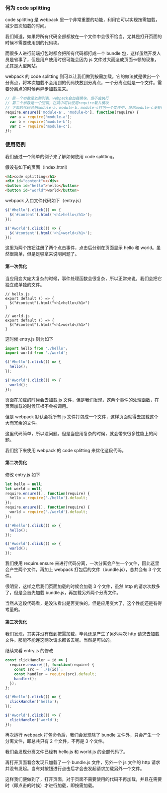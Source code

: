 ### 何为 code splitting

code splitting 是 webpack 里一个非常重要的功能，利用它可以实现按需加载，减少首次加载的时间。

我们知道，如果将所有代码全部都放在一个文件中会很不恰当，尤其是打开页面的时候不需要使用到的代码块。

而很多人进行前端打包时都会把所有代码都打成一个 bundle 包，这样虽然开发人员是省事了，但是用户使用时很可能会因为 js 文件过大而造成页面卡顿的现象，尤其是大型网站。

webpack 的 code splitting 则可以让我们做到按需加载。它的做法就是做出一个分离点，将本次加载不会用到的代码快放到分离点，一个分离点就是一个文件。需要分离点的时候再异步加载进来。

```javascript
// 第一个参数是依赖列表，webpack会加载模块，但不会执行
// 第二个参数是一个回调，在其中可以使用require载入模块
// 下面的代码会把module-a，module-b，module-c打包一个文件中，虽然module-c没有在依赖列表里，但是在回调里调用了，一样会被打包进来
require.ensure(['module-a', 'module-b'], function(require) {
  var a = require('module-a');
  var b = require('module-b');
  var c = require('module-c');
});
```

### 使用范例

我们通过一个简单的例子来了解如何使用 code splitting。

假设有如下的页面（index.html）

```html
<h1>code splitting</h1>
<div id="content"></div>
<button id="hello">hello</button>
<button id="world">world</button>
```

webpack 入口文件代码如下（entry.js）

```javascript
$('#hello').click(() => {
  $('#content').html('<h1>hello</h1>');
});

$('#world').click(() => {
  $('#content').html('<h1>world</h1>');
});
```

这里为两个按钮注册了两个点击事件，点击后分别在页面显示 hello 和 world。虽然很简单，但是足够拿来说明问题了。

#### 第一次优化

当应用变大庞大复杂的时候，事件处理函数会很复杂，所以正常来说，我们会把它独立成单独的文件。

```javascirpt
// hello.js
export default () => {
  $("#content").html("<h1>hello</h1>")
}

// world.js
export default () => {
  $("#content").html("<h1>world</h1>")
}
```

这时候 entry.js 则为如下

```javascript
import hello from './hello';
import world from './world';

$('#hello').click(() => {
  hello();
});

$('#world').click(() => {
  world();
});
```

页面在加载的时候会去加载 js 文件，但是我们发现，这两个事件的处理函数，在页面加载的时候压根不会被调用。

但是 webpack 默认会将所有 js 文件打包成一个文件，这样页面就得去加载这个大而冗余的文件。

这里代码简单，所以没问题。但是当应用复杂的时候，就会带来很多性能上的问题。

我们接下来使用 webpack 的 code splitting 来优化这段代码。

#### 第二次优化

修改 entry.js 如下

```javascript
let hello = null;
let world = null;
require.ensure([], function(require) {
  hello = require('./hello').default;
});
require.ensure([], function(require) {
  world = require('./world').default;
});

$('#hello').click(() => {
  hello();
});

$('#world').click(() => {
  world();
});
```

我们使用 require.ensure 来进行代码分离，一次分离会产生一个文件，因此这里会产生两个文件，再加上 webpack 打包后的文件（bundle.js），总共会有 3 个文件。

很明显，这样之后我们页面加载的时候会加载 3 个文件，虽然 http 的请求次数多了，但是会首先加载 bundle.js，再加载另外两个分离文件。

当然从这段代码看，是没法看出是否变快的。但是应用变大了，这个性能还是有得考量的。

#### 第三次优化

我们发现，其实并没有做到按需加载，毕竟还是产生了另外两次 http 请求去加载文件。那能不能连这两次请求都省去呢。当然是可以的。

继续来看 entry.js 的修改

```javascript
const clickHandler = id => {
  require.ensure([], function(require) {
    const src = `./${id}`;
    const handler = require(src).default;
    handler();
  });
};

$('#hello').click(() => {
  clickHandler('hello');
});

$('#world').click(() => {
  clickHandler('world');
});
```

再次运行 webpack 打包命令后，我们会发现除了 bundle 文件外，只会产生一个分离文件，即总共只有 2 个文件，不再是 3 个文件。

我们会发现分离文件已经有 hello.js 和 world.js 的全部代码了。

再打开页面看会发现只加载了一个 bundle.js 文件，另外一个 js 文件的 http 请求并没有发起。当有对按钮进行点击后才会去发起请求加载另外一个文件。

这样我们便做到了，打开页面，对于页面不需要使用的代码不再加载，并且在需要时（即点击的时候）才进行加载，即按需加载。
